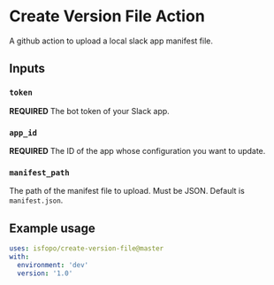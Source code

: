 # Create Version File Action

A github action to upload a local slack app manifest file.

## Inputs

### `token`

**REQUIRED** The bot token of your Slack app.

### `app_id`

**REQUIRED** The ID of the app whose configuration you want to update.

### `manifest_path`

The path of the manifest file to upload. Must be JSON. Default is `manifest.json`.

## Example usage

```yml
uses: isfopo/create-version-file@master
with:
  environment: 'dev'
  version: '1.0'
```
